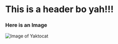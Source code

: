 # This is a header bo yah!!!
### Here is an Image
![Image of Yaktocat](https://octodex.github.com/images/yaktocat.png)
